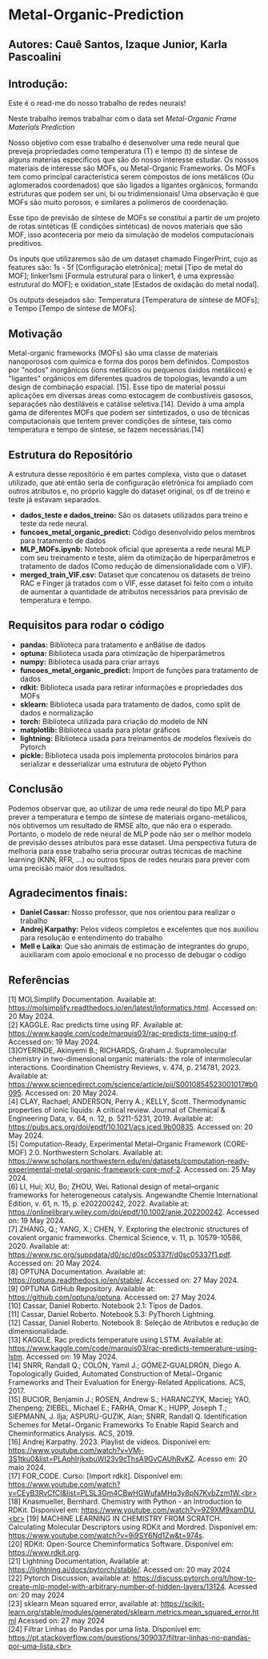 # Metal-Organic-Prediction
## Autores: Cauê Santos, Izaque Junior, Karla Pascoalini

## Introdução:

Este é o read-me do nosso trabalho de redes neurais!

Neste trabalho iremos trabalhar com o data set _Metal-Organic Frame Materials Prediction_ 

Nosso objetivo com esse trabalho é desenvolver uma rede neural que preveja propriedades como temperatura (T) e tempo (t) de síntese de alguns materias específicos que são do nosso interesse estudar. Os nossos materiais de interesse são MOFs, ou Metal-Organic Frameworks. Os MOFs tem como principal característica serem compostos de íons metálicos (Ou aglomerados coordenados) que são ligados a ligantes orgânicos, formando estruturas que podem ser uni, bi ou tridimensionais! Uma observação é que MOFs são muito porosos, e similares a polímeros de coordenação.

Esse tipo de previsão de síntese de MOFs se constitui a partir de um projeto de rotas sintéticas (E condições sintéticas) de novos materiais que são MOF, isso aconteceria por meio da simulação de modelos computacionais preditivos.

Os inputs que utilizaremos são de um dataset chamado FingerPrint, cujo as features são: 1s - 5f [Configuração eletrônica]; metal [Tipo de metal do MOF]; linker1smi [Formula estrutural para o linker1, é uma expressão estrutural do MOF]; e oxidation_state [Estados de oxidação do metal nodal].

Os outputs desejados são: Temperatura [Temperatura de síntese de MOFs]; e Tempo [Tempo de síntese de MOFs].

## Motivação
Metal-organic frameworks (MOFs) são uma classe de materiais nanoporosos com química e forma dos poros bem definidos. Compostos por "nodos" inorgânicos (íons metálicos ou pequenos óxidos metálicos) e "ligantes" orgânicos em diferentes quadros de topologias, levando a um design de combinação espacial. [15]. Esse tipo de material possui aplicações em diversas áreas como estocagem de combustíveis gasosos, separações não destiláveis e catálise seletiva.[14]. 
Devido à uma ampla gama de diferentes MOFs que podem ser sintetizados, o uso de técnicas computacionais que tentem prever condições de síntese, tais como temperatura e tempo de síntese, se fazem necessárias.[14]

##  Estrutura do Repositório
A estrutura desse repositório é em partes complexa, visto que o dataset utilizado, que até então seria de configuração eletrônica foi ampliado com outros atributos e, no próprio kaggle do dataset original, os df de treino e teste já estavam separados. 

- **dados_teste e dados_treino:** São os datasets utilizados para treino e teste da rede neural.
- **funcoes_metal_organic_predict:** Código desenvolvido pelos membros para tratamento de dados
- **MLP_MOFs.ipynb:**  Notebook oficial que apresenta a rede neural MLP com seu treinamento e teste, além da otimização de hiperparâmetros e tratamento de dados (Como redução de dimensionalidade com o VIF).
- **merged_train_VIF.csv:** Dataset que concatenou os datasets de treino RAC e Finger já tratados com o VIF, esse dataset foi feito com o intuito de aumentar a quantidade de atributos necessários para previsão de temperatura e tempo.

## Requisitos para rodar o código

- **pandas:** Biblioteca para tratamento e anBálise de dados
- **optuna:** Biblioteca usada para otimização de hiperparâmetros
- **numpy:** Biblioteca usada para criar arrays
- **funcoes_metal_organic_predict:** Import de funções para tratamento de dados
- **rdkit:** Biblioteca usada para retirar informações e propriedades dos MOFs
- **sklearn:** Biblioteca usada para tratamento de dados, como split de dados e normalização
- **torch:** Biblioteca utilizada para criação do modelo de NN
- **matplotlib:** Biblioteca usada para plotar gráficos
- **lightning:** Biblioteca usada para treinamentos de modelos flexíveis do Pytorch 
- **pickle:** Biblioteca usada pois implementa protocolos binários para serializar e desserializar uma estrutura de objeto Python

## Conclusão
Podemos observar que, ao utilizar de uma rede neural do tipo MLP para prever a temperatura e tempo de síntese de materiais organo-metálicos, nós obtivemos um resultado de RMSE alto, que não era o esperado. Portanto, o modelo de rede neural de MLP pode não ser o melhor modelo de previsão desses atributos para esse dataset. Uma perspectiva futura de melhoria para esse trabalho seria procurar outras técnicas de machine learning (KNN, RFR, ...) ou outros tipos de redes neurais para prever com uma precisão maior dos resultados.

## Agradecimentos finais:

- **Daniel Cassar:** Nosso professor, que nos orientou para realizar o trabalho
- **Andrej Karpathy:** Pelos vídeos completos e excelentes que nos auxiliou para resolução e entendimento do trabalho
- **Mell e Laika:** Que são animais de estimação de integrantes do grupo, auxiliaram com apoio emocional e no processo de debugar o código

## Referências
[1] MOLSimplify Documentation. Available at: https://molsimplify.readthedocs.io/en/latest/Informatics.html. Accessed on: 20 May 2024. <br>
[2] KAGGLE. Rac predicts time using RF. Available at: https://www.kaggle.com/code/marquis03/rac-predicts-time-using-rf. Accessed on: 19 May 2024. <br>
[3]OYERINDE, Akinyemi B.; RICHARDS, Graham J. Supramolecular chemistry in two-dimensional organic materials: the role of intermolecular interactions. Coordination Chemistry Reviews, v. 474, p. 214781, 2023. Available at: https://www.sciencedirect.com/science/article/pii/S0010854523001017#b0095. Accessed on: 20 May 2024. <br>
[4] CLAY, Rachael; ANDERSON, Perry A.; KELLY, Scott. Thermodynamic properties of ionic liquids: A critical review. Journal of Chemical & Engineering Data, v. 64, n. 12, p. 5211-5231, 2019. Available at: https://pubs.acs.org/doi/epdf/10.1021/acs.jced.9b00835. Accessed on: 20 May 2024. <br>
[5] Computation-Ready, Experimental Metal–Organic Framework (CORE-MOF) 2.0. Northwestern Scholars. Available at: https://www.scholars.northwestern.edu/en/datasets/computation-ready-experimental-metal-organic-framework-core-mof-2. Accessed on: 25 May 2024. <br>
[6] LI, Hui; XU, Bo; ZHOU, Wei. Rational design of metal–organic frameworks for heterogeneous catalysis. Angewandte Chemie International Edition, v. 61, n. 15, p. e202200242, 2022. Available at: https://onlinelibrary.wiley.com/doi/epdf/10.1002/anie.202200242. Accessed on: 19 May 2024. <br>
[7] ZHANG, Q.; YANG, X.; CHEN, Y. Exploring the electronic structures of covalent organic frameworks. Chemical Science, v. 11, p. 10579-10586, 2020. Available at: https://www.rsc.org/suppdata/d0/sc/d0sc05337f/d0sc05337f1.pdf. Accessed on: 20 May 2024. <br>
[8] OPTUNA Documentation. Available at: https://optuna.readthedocs.io/en/stable/. Accessed on: 27 May 2024. <br>
[9] OPTUNA GitHub Repository. Available at: https://github.com/optuna/optuna. Accessed on: 27 May 2024. <br>
[10] Cassar, Daniel Roberto. Notebook 2.1: Tipos de Dados. <br>
[11] Cassar, Daniel Roberto. Notebook 5.3: PyThorch Lightning. <br>
[12] Cassar, Daniel Roberto. Notebook 8: Seleção de Atributos e redução de dimensionalidade. <br>
[13] KAGGLE. Rac predicts temperature using LSTM. Available at: https://www.kaggle.com/code/marquis03/rac-predicts-temperature-using-lstm. Accessed on: 19 May 2024. <br>
[14] SNRR, Randall Q.; COLÓN, Yamil J.; GÓMEZ-GUALDRÓN, Diego A. Topologically Guided, Automated Construction of Metal−Organic Frameworks and Their Evaluation for Energy-Related Applications. ACS, 2017. <br>
[15] BUCIOR, Benjamin J.; ROSEN, Andrew S.; HARANCZYK, Maciej; YAO, Zhenpeng; ZIEBEL, Michael E.; FARHA, Omar K.; HUPP, Joseph T.; SIEPMANN, J. Ilja; ASPURU-GUZIK, Alan; SNRR, Randall Q. Identification Schemes for Metal−Organic Frameworks To Enable Rapid Search and Cheminformatics Analysis. ACS, 2019. <br>
[16] Andrej Karpathy. 2023. Playlist de vídeos. Disponível em: https://www.youtube.com/watch?v=VMj-3S1tku0&list=PLAqhIrjkxbuWI23v9cThsA9GvCAUhRvKZ. Acesso em: 20 maio 2024.<br>
[17] FOR_CODE. Curso: [Import rdkit]. Disponível em: https://www.youtube.com/watch?v=CEyB3RvCfCI&list=PLSL3Gm4CBwHGWufaMHq3y8pN7KvbZzm1W.<br>
[18] Knasmueller, Bernhard. Chemistry with Python - an Introduction to RDKit. Disponível em: https://www.youtube.com/watch?v=9Z9XM9xamDU.<br>
[19] MACHINE LEARNING IN CHEMISTRY FROM SCRATCH. Calculating Molecular Descriptors using RDKit and Mordred. Disponível em: https://www.youtube.com/watch?v=9i9SY6Nd1Zw&t=974s. <br>
[20] RDKit: Open-Source Cheminformatics Software. Disponível em: https://www.rdkit.org. <br>
[21] Lightning Documentation, Available at: https://lightning.ai/docs/pytorch/stable/. Acessed on: 20 may 2024 <br>
[22] Pytorch Discussion, available at: https://discuss.pytorch.org/t/how-to-create-mlp-model-with-arbitrary-number-of-hidden-layers/13124. Acessed on: 20 may 2024<br>
[23] sklearn Mean squared error, available at: https://scikit-learn.org/stable/modules/generated/sklearn.metrics.mean_squared_error.html Acessed on: 27 may 2024<br> 
[24] Filtrar Linhas do Pandas por uma lista. Disponível em: https://pt.stackoverflow.com/questions/309037/filtrar-linhas-no-pandas-por-uma-lista.<br>
